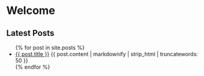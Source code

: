 # Welcome

## Latest Posts

<ul>
  {% for post in site.posts %}
    <li>
      <a href="{{ post.url | relative_url}}">{{ post.title }}</a>
      {{ post.content | markdownify | strip_html | truncatewords: 50 }}
    </li>
  {% endfor %}
</ul>
